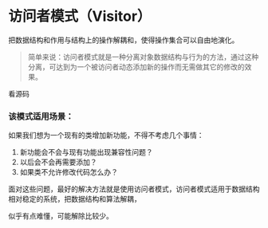 
# 访问者模式（Visitor）

把数据结构和作用与结构上的操作解耦和，使得操作集合可以自由地演化。

> 简单来说：访问者模式就是一种分离对象数据结构与行为的方法，通过这种分离，可达到为一个被访问者动态添加新的操作而无需做其它的修改的效果。

看源码

### 该模式适用场景：

如果我们想为一个现有的类增加新功能，不得不考虑几个事情：
1. 新功能会不会与现有功能出现兼容性问题？
2. 以后会不会再需要添加？
3. 如果类不允许修改代码怎么办？

面对这些问题，最好的解决方法就是使用访问者模式，访问者模式适用于数据结构相对稳定的系统，把数据结构和算法解耦，

似乎有点难懂，可能解除比较少。

